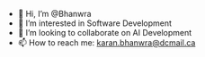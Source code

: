 - 👋 Hi, I’m @Bhanwra
- 👀 I’m interested in Software Development
- 💞️ I’m looking to collaborate on AI Development
- 📫 How to reach me: karan.bhanwra@dcmail.ca

<!---
Bhanwra/Bhanwra is a ✨ special ✨ repository because its `README.md` (this file) appears on your GitHub profile.
You can click the Preview link to take a look at your changes.
--->
